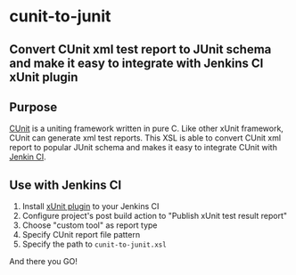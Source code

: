 # cunit-to-junit


Convert CUnit xml test report to JUnit schema and make it easy to integrate with Jenkins CI xUnit plugin
--

## Purpose

[CUnit](http://cunit.sourceforge.net/) is a uniting framework written in pure C. Like other xUnit framework, CUnit can generate xml test reports. This XSL is able to convert CUnit xml report to popular JUnit schema and makes it easy to integrate CUnit with [Jenkin CI](http://jenkins-ci.org/).


## Use with Jenkins CI

1. Install [xUnit plugin](https://wiki.jenkins-ci.org/display/JENKINS/xUnit+Plugin) to your Jenkins CI
2. Configure project's post build action to "Publish xUnit test result report"
3. Choose "custom tool" as report type
4. Specify CUnit report file pattern
5. Specify the path to <code>cunit-to-junit.xsl</code>

And there you GO!

